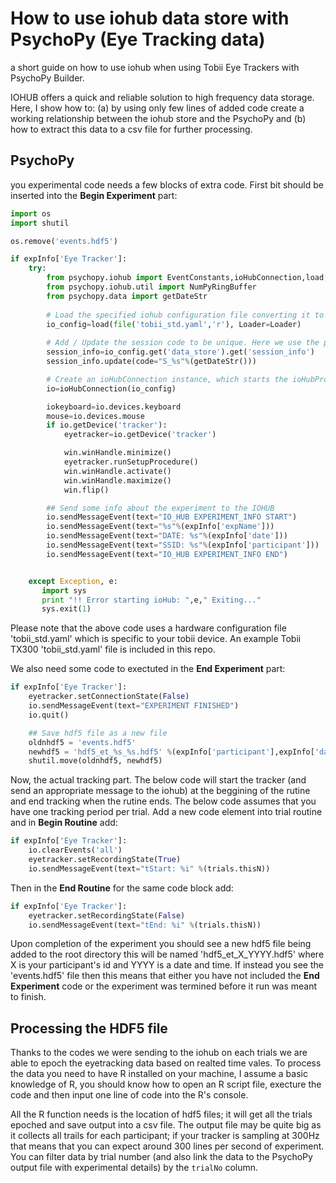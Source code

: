 # How to use iohub data store with PsychoPy (Eye Tracking data)
a short guide on how to use iohub when using Tobii Eye Trackers with PsychoPy Builder. 

IOHUB offers a quick and reliable solution to high frequency data storage. Here, I show how to: (a) by using only few lines of added code create a working relationship between the iohub store and the PsychoPy and (b) how to extract this data to a csv file for further processing. 

## PsychoPy
you experimental code needs a few blocks of extra code. First bit should be inserted into the **Begin Experiment** part: 

```python
import os
import shutil

os.remove('events.hdf5')

if expInfo['Eye Tracker']:
    try:
        from psychopy.iohub import EventConstants,ioHubConnection,load,Loader
        from psychopy.iohub.util import NumPyRingBuffer
        from psychopy.data import getDateStr
        
        # Load the specified iohub configuration file converting it to a python dict.
        io_config=load(file('tobii_std.yaml','r'), Loader=Loader)
        
        # Add / Update the session code to be unique. Here we use the psychopy getDateStr() function for session code generation
        session_info=io_config.get('data_store').get('session_info')
        session_info.update(code="S_%s"%(getDateStr()))

        # Create an ioHubConnection instance, which starts the ioHubProcess, and informs it of the requested devices and their configurations.
        io=ioHubConnection(io_config)

        iokeyboard=io.devices.keyboard
        mouse=io.devices.mouse
        if io.getDevice('tracker'):
            eyetracker=io.getDevice('tracker')

            win.winHandle.minimize()
            eyetracker.runSetupProcedure()
            win.winHandle.activate()
            win.winHandle.maximize()
            win.flip()

        ## Send some info about the experiment to the IOHUB
        io.sendMessageEvent(text="IO_HUB EXPERIMENT_INFO START")
        io.sendMessageEvent(text="%s"%(expInfo['expName']))
        io.sendMessageEvent(text="DATE: %s"%(expInfo['date']))
        io.sendMessageEvent(text="SSID: %s"%(expInfo['participant']))
        io.sendMessageEvent(text="IO_HUB EXPERIMENT_INFO END")


    except Exception, e:
       import sys
       print "!! Error starting ioHub: ",e," Exiting..."
       sys.exit(1)
```
Please note that the above code uses a hardware configuration file 'tobii_std.yaml' which is specific to your tobii device. An example Tobii TX300 'tobii_std.yaml' file is included in this repo.

We also need some code to exectuted in the **End Experiment** part:

```python
if expInfo['Eye Tracker']:
    eyetracker.setConnectionState(False)
    io.sendMessageEvent(text="EXPERIMENT FINISHED")
    io.quit()

    ## Save hdf5 file as a new file
    oldnhdf5 = 'events.hdf5'
    newhdf5 = 'hdf5_et_%s_%s.hdf5' %(expInfo['participant'],expInfo['date'])
    shutil.move(oldnhdf5, newhdf5)
```

Now, the actual tracking part. The below code will start the tracker (and send an appropriate message to the iohub) at the beggining of the rutine and end tracking when the rutine ends. The below code assumes that you have one tracking period per trial. Add a new code element into trial routine and in **Begin Routine** add:

```python
if expInfo['Eye Tracker']:
    io.clearEvents('all')
    eyetracker.setRecordingState(True)
    io.sendMessageEvent(text="tStart: %i" %(trials.thisN))
```

Then in the **End Routine** for the same code block add:

```python
if expInfo['Eye Tracker']:
    eyetracker.setRecordingState(False)
    io.sendMessageEvent(text="tEnd: %i" %(trials.thisN))
```

Upon completion of the experiment you should see a new hdf5 file being added to the root directory this will be named 'hdf5_et_X_YYYY.hdf5' where X is your participant's id and YYYY is a date and time. If instead you see the 'events.hdf5' file then this means that either you have not included the **End Experiment** code or the experiment was termined before it run was meant to finish. 

## Processing the HDF5 file
Thanks to the codes we were sending to the iohub on each trials we are able to epoch the eyetracking data based on realted time vales. To process the data you need to have R installed on your machine, I assume a basic knowledge of R, you should know how to open an R script file, execture the code and then input one line of code into the R's console. 

All the R function needs is the location of hdf5 files; it will get all the trials epoched and save output into a csv file. The output file may be quite big as it collects all trails for each participant; if your tracker is sampling at 300Hz that means that you can expect around 300 lines per second of experiment. You can filter data by trial number (and also link the data to the PsychoPy output file with experimental details) by the `trialNo` column.  
